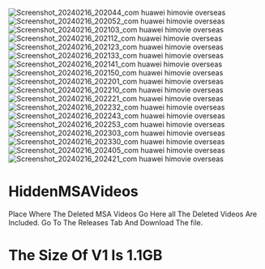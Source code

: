 ![Screenshot_20240216_202044_com huawei himovie overseas](https://github.com/ykranimate-ga/MSA-Archived-Videos/assets/115282193/067d2da6-109b-4a1a-9a32-a9062e51c1ab)
![Screenshot_20240216_202052_com huawei himovie overseas](https://github.com/ykranimate-ga/MSA-Archived-Videos/assets/115282193/c3a51aff-1d4e-4ceb-9a24-18d49a0bb1a7)
![Screenshot_20240216_202103_com huawei himovie overseas](https://github.com/ykranimate-ga/MSA-Archived-Videos/assets/115282193/7ad5074d-4fa4-48ca-8a7e-a966b51709d0)
![Screenshot_20240216_202112_com huawei himovie overseas](https://github.com/ykranimate-ga/MSA-Archived-Videos/assets/115282193/a7d90525-64d4-4145-9ac7-7041a9aac8be)
![Screenshot_20240216_202123_com huawei himovie overseas](https://github.com/ykranimate-ga/MSA-Archived-Videos/assets/115282193/5ddcd7ff-66f3-4611-80fd-e468ddfdc726)
![Screenshot_20240216_202133_com huawei himovie overseas](https://github.com/ykranimate-ga/MSA-Archived-Videos/assets/115282193/91e9db18-25be-428d-b921-e0adb43b1995)
![Screenshot_20240216_202141_com huawei himovie overseas](https://github.com/ykranimate-ga/MSA-Archived-Videos/assets/115282193/d39ef895-1019-4c92-8925-d6b95bb1c631)
![Screenshot_20240216_202150_com huawei himovie overseas](https://github.com/ykranimate-ga/MSA-Archived-Videos/assets/115282193/3cf9a1e8-8397-435c-9156-9ede2760b146)
![Screenshot_20240216_202201_com huawei himovie overseas](https://github.com/ykranimate-ga/MSA-Archived-Videos/assets/115282193/06e5791f-01cd-46da-bf78-8775bed476eb)
![Screenshot_20240216_202210_com huawei himovie overseas](https://github.com/ykranimate-ga/MSA-Archived-Videos/assets/115282193/1f83bcbc-7736-4f2a-a190-2dce93b4caa5)
![Screenshot_20240216_202221_com huawei himovie overseas](https://github.com/ykranimate-ga/MSA-Archived-Videos/assets/115282193/76809320-df8f-4c7a-832b-f39c381aaa2e)
![Screenshot_20240216_202232_com huawei himovie overseas](https://github.com/ykranimate-ga/MSA-Archived-Videos/assets/115282193/82b50dbc-7b5d-44e5-b7dc-dd9ad8c5c016)
![Screenshot_20240216_202243_com huawei himovie overseas](https://github.com/ykranimate-ga/MSA-Archived-Videos/assets/115282193/7ff99827-f5f7-4a8b-abc6-d9ef87bda0c5)
![Screenshot_20240216_202253_com huawei himovie overseas](https://github.com/ykranimate-ga/MSA-Archived-Videos/assets/115282193/804a45ef-1f9b-4bc3-9ae7-a5c2c979d933)
![Screenshot_20240216_202303_com huawei himovie overseas](https://github.com/ykranimate-ga/MSA-Archived-Videos/assets/115282193/fc2429d9-71ff-4f76-8afd-a14f9bb0ec48)
![Screenshot_20240216_202330_com huawei himovie overseas](https://github.com/ykranimate-ga/MSA-Archived-Videos/assets/115282193/45d5f2eb-b87c-48b4-aaf8-6ac21c6cd3ac)
![Screenshot_20240216_202405_com huawei himovie overseas](https://github.com/ykranimate-ga/MSA-Archived-Videos/assets/115282193/21d33d2a-b2a2-4c6b-9a32-4b735f7d5cd6)
![Screenshot_20240216_202421_com huawei himovie overseas](https://github.com/ykranimate-ga/MSA-Archived-Videos/assets/115282193/06951486-6c2c-4f6a-a4f0-07bac4a4221d)

# HiddenMSAVideos
Place Where The Deleted MSA Videos Go Here all The Deleted Videos Are Included. 
Go To The Releases Tab And Download The file. 
# The Size Of V1 Is 1.1GB
